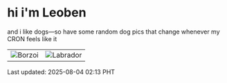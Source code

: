 # hi i'm Leoben

and i like dogs—so have some random dog pics that change whenever my CRON feels like it

|  |  |
|--------|----------|
| ![Borzoi](https://random-dog-vercel.vercel.app/api/random-borzoi?v=1754244837) | ![Labrador](https://random-dog-vercel.vercel.app/api/random-labrador?v=1754244837) |

Last updated: 2025-08-04 02:13 PHT
